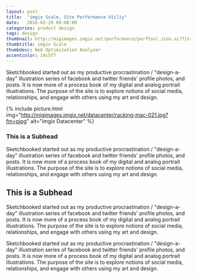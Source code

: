 ```yaml
---
layout: post
title:  "imgix Scale, Site Performance Utiliy"
date:   2016-02-29 09:00:00
categories: product design
tags: design
thumbnail: http://migimages.imgix.net/performance/perftool_icon.ai?fit=crop&fm=pjpg&h=320&w=320&page=1&q=85&colorquant=128&fm=png8&dpr=2&bg=14C5F7&border=8,fff
thumbtitle: imgix Scale 
thumbdesc: Web Optimization Analyzer
accentcolor: 14c5f7
---
```


<section>
<p>Sketchbooked started out as my productive procrastination / "design-a-day" illustration series of facebook and twitter friends' profile photos, and posts. It is now more of a process book of my digital and analog portrait illustrations. The purpose of the site is to explore notions of social media, relationships, and engage with others using my art and design.</p>
</section>

{% include picture.html img="http://migimages.imgix.net/datacenter/racking-mac-021.jpg?fm=pjpg" alt="imgix Datacenter" %}

<section>

<h3>This is a Subhead</h3>
<p>Sketchbooked started out as my productive procrastination / "design-a-day" illustration series of facebook and twitter friends' profile photos, and posts. It is now more of a process book of my digital and analog portrait illustrations. The purpose of the site is to explore notions of social media, relationships, and engage with others using my art and design.</p>

<h2>This is a Subhead</h2>
<p>Sketchbooked started out as my productive procrastination / "design-a-day" illustration series of facebook and twitter friends' profile photos, and posts. It is now more of a process book of my digital and analog portrait illustrations. The purpose of the site is to explore notions of social media, relationships, and engage with others using my art and design.</p>

<p>Sketchbooked started out as my productive procrastination / "design-a-day" illustration series of facebook and twitter friends' profile photos, and posts. It is now more of a process book of my digital and analog portrait illustrations. The purpose of the site is to explore notions of social media, relationships, and engage with others using my art and design.</p>
</section>
